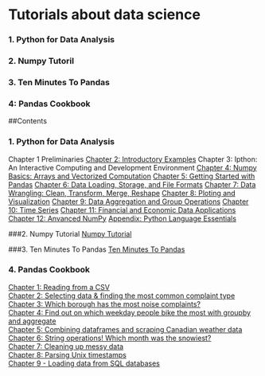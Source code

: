 # Tutorials about data science

### 1. Python for Data Analysis  
### 2. Numpy Tutoril  
### 3. Ten Minutes To Pandas
### 4: Pandas Cookbook
  

##Contents
### 1. Python for Data Analysis

 Chapter 1 Preliminaries
[Chapter 2: Introductory Examples](http://nbviewer.jupyter.org/github/wangshuailong/Learn-Data-Science-the-Hard-Way/blob/master/book/Python_for_Data_Analysis/ch02.ipynb)
 Chapter 3: Ipthon: An Interactive Computing and Development Environment
[Chapter 4: Numpy Basics: Arrays and Vectorized Computation](http://nbviewer.jupyter.org/github/wangshuailong/Learn-Data-Science-the-Hard-Way/blob/master/book/Python_for_Data_Analysis/ch04.ipynb)
[Chapter 5: Getting Started with Pandas](http://nbviewer.jupyter.org/github/wangshuailong/Learn-Data-Science-the-Hard-Way/blob/master/book/Python_for_Data_Analysis/ch05.ipynb)
[Chapter 6: Data Loading, Storage, and File Formats](http://nbviewer.jupyter.org/github/wangshuailong/Learn-Data-Science-the-Hard-Way/blob/master/book/Python_for_Data_Analysis/ch06.ipynb)
[Chapter 7: Data Wrangling: Clean, Transform, Merge, Reshape](http://nbviewer.jupyter.org/github/wangshuailong/Learn-Data-Science-the-Hard-Way/blob/master/book/Python_for_Data_Analysis/ch07.ipynb)
[Chapter 8: Ploting and Visualization](http://nbviewer.jupyter.org/github/wangshuailong/Learn-Data-Science-the-Hard-Way/blob/master/book/Python_for_Data_Analysis/ch08.ipynb)
[Chapter 9: Data Aggregation and Group Operations](http://nbviewer.jupyter.org/github/wangshuailong/Learn-Data-Science-the-Hard-Way/blob/master/book/Python_for_Data_Analysis/ch09.ipynb)
[Chapter 10: Time Series](http://nbviewer.jupyter.org/github/wangshuailong/Learn-Data-Science-the-Hard-Way/blob/master/book/Python_for_Data_Analysis/ch10.ipynb)
[Chapter 11: Financial and Economic Data Applications](http://nbviewer.jupyter.org/github/wangshuailong/Learn-Data-Science-the-Hard-Way/blob/master/book/Python_for_Data_Analysis/ch11.ipynb)
[Chapter 12: Anvanced NumPy](http://nbviewer.jupyter.org/github/wangshuailong/Learn-Data-Science-the-Hard-Way/blob/master/book/Python_for_Data_Analysis/ch12.ipynb)
[Appendix: Python Language Essentials](http://nbviewer.jupyter.org/github/wangshuailong/Learn-Data-Science-the-Hard-Way/blob/master/book/Python_for_Data_Analysis/appendix.ipynb)  


###2. Numpy Tutorial
[Numpy Tutorial](http://nbviewer.ipython.org/urls/raw.githubusercontent.com/wangshuailong/Learn-Data-Science-the-Hard-Way/master/NumPy/tutorial/numpy_tutorial/numpy_tutorial.ipynb)  
  

###3. Ten Minutes To Pandas
[Ten Minutes To Pandas](http://nbviewer.ipython.org/urls/raw.githubusercontent.com/wangshuailong/Learn-Data-Science-the-Hard-Way/master/Pandas/ten_minutes_to_pandas/ten_minutes_to_pandas.ipynb)
### 4. Pandas Cookbook
[Chapter 1: Reading from a CSV](http://nbviewer.ipython.org/urls/raw.githubusercontent.com/wangshuailong/Learn-Data-Science-the-Hard-Way/master/Pandas/pandas_cookbook/ch01.ipynb)  
[Chapter 2: Selecting data & finding the most common complaint type ](https://raw.githubusercontent.com/wangshuailong/Learn-Data-Science-the-Hard-Way/master/Pandas/pandas_cookbook/ch02.ipynb)  
[Chapter 3: Which borough has the most noise complaints?](https://raw.githubusercontent.com/wangshuailong/Learn-Data-Science-the-Hard-Way/master/Pandas/pandas_cookbook/ch03.ipynb)  
[Chapter 4: Find out on which weekday people bike the most with groupby and aggregate](https://raw.githubusercontent.com/wangshuailong/Learn-Data-Science-the-Hard-Way/master/Pandas/pandas_cookbook/ch04.ipynb)    
[Chapter 5: Combining dataframes and scraping Canadian weather data ](https://raw.githubusercontent.com/wangshuailong/Learn-Data-Science-the-Hard-Way/master/Pandas/pandas_cookbook/ch05.ipynb)  
[Chapter 6: String operations! Which month was the snowiest?](https://raw.githubusercontent.com/wangshuailong/Learn-Data-Science-the-Hard-Way/master/Pandas/pandas_cookbook/ch06.ipynb)  
[Chapter 7: Cleaning up messy data ](https://raw.githubusercontent.com/wangshuailong/Learn-Data-Science-the-Hard-Way/master/Pandas/pandas_cookbook/ch07.ipynb)  
[Chapter 8: Parsing Unix timestamps ](https://raw.githubusercontent.com/wangshuailong/Learn-Data-Science-the-Hard-Way/master/Pandas/pandas_cookbook/ch08.ipynb)  
[Chapter 9 - Loading data from SQL databases ](https://raw.githubusercontent.com/wangshuailong/Learn-Data-Science-the-Hard-Way/master/Pandas/pandas_cookbook/ch09.ipynb)
